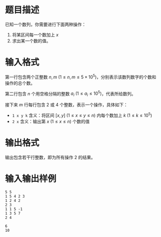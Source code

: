 # 题目描述

已知一个数列，你需要进行下面两种操作：

1. 将某区间每一个数加上 $x$
2. 求出某一个数的值。

# 输入格式

第一行包含两个正整数 $n,m~(1 \leq n,m \leq 5 \times {10}^5)$，分别表示该数列数字的个数和操作的总个数。

第二行包含 $n$ 个用空格分隔的整数 $a_i~(1 \leq a_i \leq {10}^5)$，代表所给数列。

接下来 $m$ 行每行包含 $2$ 或 $4$ 个整数，表示一个操作，具体如下：

* `1 x y k`  含义：将区间 $[x,y]~(1 \leq x \leq y \leq n)$ 内每个数加上 $k~(1 \leq k \leq {10}^5)$
* `2 x`  含义：输出第 $x~(1 \leq x \leq n)$ 个数的值

# 输出格式

输出包含若干行整数，即为所有操作 $2$ 的结果。

# 输入输出样例

```input1
5 5
1 5 4 2 3
1 2 4 2
2 3
1 1 5 -1
1 3 5 7
2 4
```

```output1
6
10
```
